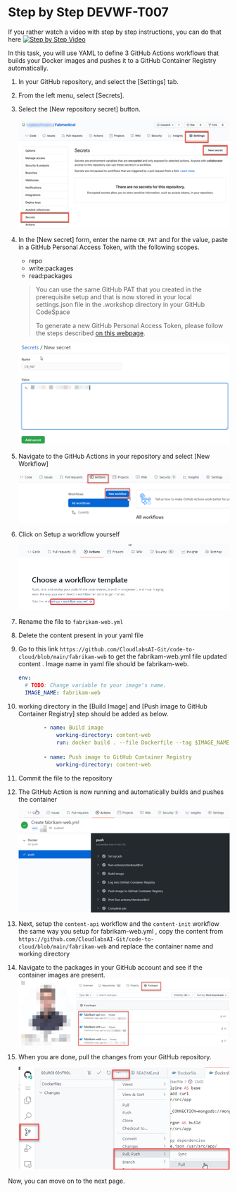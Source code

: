 # Step by Step DEVWF-T007

If you rather watch a video with step by step instructions, you can do that here
[![Step by Step Video](https://img.youtube.com/vi/2FgK5SNVFCA/0.jpg)](https://www.youtube.com/watch?v=2FgK5SNVFCA)

In this task, you will use YAML to define 3 GitHub Actions workflows that builds your Docker images and pushes it to a GitHub Container Registry automatically.

1. In your GitHub repository, and select the [Settings] tab.

2. From the left menu, select [Secrets].

3. Select the [New repository secret] button.

    ![Settings link, Secrets link, and New secret button are highlighted.](https://raw.githubusercontent.com/CloudLabsAI-Azure/AIW-DevOps/main/Assets/2020-08-24-21-45-42.png)

4. In the [New secret] form, enter the name `CR_PAT` and for the value, paste in a GitHub Personal Access Token, with the following scopes.

    * repo
    * write:packages
    * read:packages

    > You can use the same GitHub PAT that you created in the prerequisite setup and that is now stored in your local settings.json file in the .workshop directory in your GitHub CodeSpace
    >
    > To generate a new GitHub Personal Access Token, please follow the steps described [on this webpage](https://docs.github.com/en/free-pro-team@latest/github/authenticating-to-github/creating-a-personal-access-token).

    ![A screen that show how to add a new secret](https://raw.githubusercontent.com/CloudLabsAI-Azure/AIW-DevOps/main/Assets/newsecret.png)

5. Navigate to the GitHub Actions in your repository and select [New Workflow]

    ![A screen that shows how to start a new Workflow for GitHub Actions](https://raw.githubusercontent.com/CloudLabsAI-Azure/AIW-DevOps/main/Assets/newworkflow.png)

6. Click on Setup a workflow yourself

    ![A screenshot of the GitHub Action for Publishing Docker Files](https://raw.githubusercontent.com/CloudLabsAI-Azure/AIW-DevOps/main/Assets/worksflow.png)

7. Rename the file to `fabrikam-web.yml`
8. Delete the content present in your yaml file
9. Go to this link ```https://github.com/CloudlabsAI-Git/code-to-cloud/blob/main/fabrikam-web``` to get the fabrikam-web.yml file updated content . Image name in yaml file should be fabrikam-web.

    ```YAML
    env:
      # TODO: Change variable to your image's name.
      IMAGE_NAME: fabrikam-web
    ```

9.  working directory in the [Build Image] and [Push image to GitHub Container Registry] step should be added as below.

    ```YAML
            - name: Build image
                working-directory: content-web
                run: docker build . --file Dockerfile --tag $IMAGE_NAME

            - name: Push image to GitHub Container Registry
                working-directory: content-web
    ```



11. Commit the file to the repository
12. The GitHub Action is now running and automatically builds and pushes the container

    ![Screen that shows that the GitHub action build succeeded](https://raw.githubusercontent.com/CloudLabsAI-Azure/AIW-DevOps/main/Assets/buildsucceed.png)

13. Next, setup the `content-api` workflow and the `content-init` workflow the same way you setup for fabrikam-web.yml , copy the content from ```https://github.com/CloudlabsAI-Git/code-to-cloud/blob/main/fabrikam-web``` and replace the container name and working directory

14. Navigate to the packages in your GitHub account and see if the container images are present.
    ![Overview of all packages of a GitHub account](https://raw.githubusercontent.com/CloudLabsAI-Azure/AIW-DevOps/main/Assets/packages.png)

15. When you are done, pull the changes from your GitHub repository.

    ![](https://raw.githubusercontent.com/CloudLabsAI-Azure/AIW-DevOps/main/Assets/2020-10-05-12-10-11.png)
    
 Now, you can move on to the next page.
